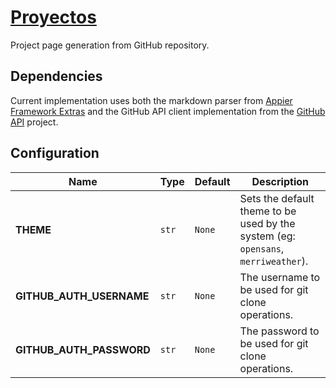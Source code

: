 # [Proyectos](http://proyectos.hive.pt)

Project page generation from GitHub repository.

## Dependencies

Current implementation uses both the markdown parser from [Appier Framework Extras](https://github.com/hivesolutions/appier_extras) and the GitHub API client implementation from the [GitHub API](https://github.com/hivesolutions/github_api) project.

## Configuration

| Name                     | Type  | Default | Description                                                                       |
| ------------------------ | ----- | ------- | --------------------------------------------------------------------------------- |
| **THEME**                | `str` | `None`  | Sets the default theme to be used by the system (eg: `opensans`, `merriweather`). |
| **GITHUB_AUTH_USERNAME** | `str` | `None`  | The username to be used for git clone operations.                                 |
| **GITHUB_AUTH_PASSWORD** | `str` | `None`  | The password to be used for git clone operations.                                 |
